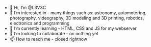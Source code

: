 - 👋 Hi, I’m @L3V3C
- 👀 I’m interested in - many things such as: astronomy, automotoring, photography, videography, 3D modeling and 3D printing, robotics, electronics and programming
- 🌱 I’m currently learning - HTML, CSS and JS for my webserver
- 💞️ I’m looking to collaborate - on nothing yet
- 📫 How to reach me - closed rightnow
<!---
L3V3C/L3V3C is a ✨ special ✨ repository because its `README.md` (this file) appears on your GitHub profile.
You can click the Preview link to take a look at your changes.
--->
